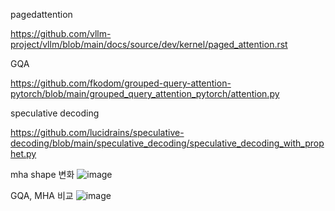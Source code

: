 pagedattention

https://github.com/vllm-project/vllm/blob/main/docs/source/dev/kernel/paged_attention.rst

GQA

https://github.com/fkodom/grouped-query-attention-pytorch/blob/main/grouped_query_attention_pytorch/attention.py

speculative decoding

https://github.com/lucidrains/speculative-decoding/blob/main/speculative_decoding/speculative_decoding_with_prophet.py

mha shape 변화
![image](https://github.com/jinuk0211/llm_project/assets/150532431/256147d7-f78f-41d9-a574-089a323b3b9a)

GQA, MHA 비교
![image](https://github.com/jinuk0211/llm_project/assets/150532431/1fb79469-dbc2-436c-87b2-64a61c8fa8f3)
